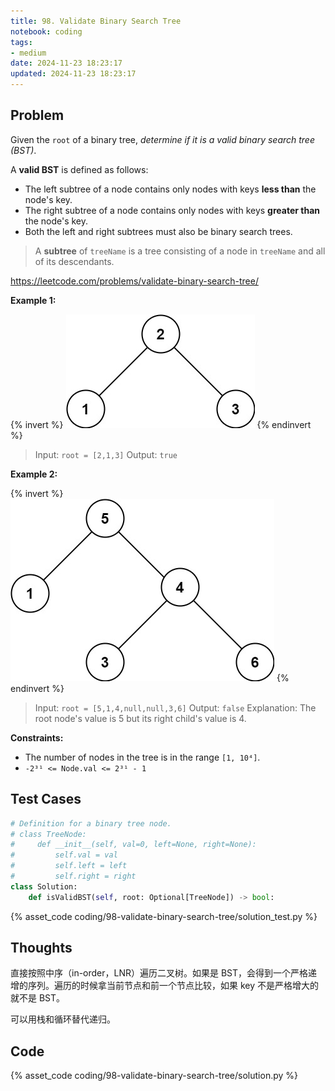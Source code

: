 ```yaml
---
title: 98. Validate Binary Search Tree
notebook: coding
tags:
- medium
date: 2024-11-23 18:23:17
updated: 2024-11-23 18:23:17
---
```

## Problem

Given the `root` of a binary tree, _determine if it is a valid binary search tree (BST)_.

A **valid BST** is defined as follows:

- The left subtree of a node contains only nodes with keys **less than** the node's key.
- The right subtree of a node contains only nodes with keys **greater than** the node's key.
- Both the left and right subtrees must also be binary search trees.

> A **subtree** of `treeName` is a tree consisting of a node in `treeName` and all of its descendants.

<https://leetcode.com/problems/validate-binary-search-tree/>

**Example 1:**

{% invert %}
![case1](98-validate-binary-search-tree/case1.png)
{% endinvert %}

> Input: `root = [2,1,3]`
> Output: `true`

**Example 2:**

{% invert %}
![case2](98-validate-binary-search-tree/case2.png)
{% endinvert %}

> Input: `root = [5,1,4,null,null,3,6]`
> Output: `false`
> Explanation: The root node's value is 5 but its right child's value is 4.

**Constraints:**

- The number of nodes in the tree is in the range `[1, 10⁴]`.
- `-2³¹ <= Node.val <= 2³¹ - 1`

## Test Cases

``` python
# Definition for a binary tree node.
# class TreeNode:
#     def __init__(self, val=0, left=None, right=None):
#         self.val = val
#         self.left = left
#         self.right = right
class Solution:
    def isValidBST(self, root: Optional[TreeNode]) -> bool:
```

{% asset_code coding/98-validate-binary-search-tree/solution_test.py %}

## Thoughts

直接按照中序（in-order，LNR）遍历二叉树。如果是 BST，会得到一个严格递增的序列。遍历的时候拿当前节点和前一个节点比较，如果 key 不是严格增大的就不是 BST。

可以用栈和循环替代递归。

## Code

{% asset_code coding/98-validate-binary-search-tree/solution.py %}
